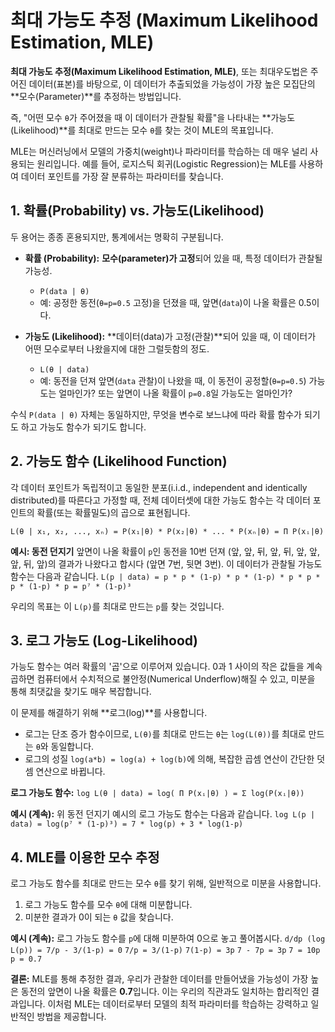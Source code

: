 # 최대 가능도 추정 (Maximum Likelihood Estimation, MLE)

**최대 가능도 추정(Maximum Likelihood Estimation, MLE)**, 또는 최대우도법은 주어진 데이터(표본)를 바탕으로, 이 데이터가 추출되었을 가능성이 가장 높은 모집단의 **모수(Parameter)**를 추정하는 방법입니다.

즉, "어떤 모수 `θ`가 주어졌을 때 이 데이터가 관찰될 확률"을 나타내는 **가능도(Likelihood)**를 최대로 만드는 모수 `θ`를 찾는 것이 MLE의 목표입니다.

MLE는 머신러닝에서 모델의 가중치(weight)나 파라미터를 학습하는 데 매우 널리 사용되는 원리입니다. 예를 들어, 로지스틱 회귀(Logistic Regression)는 MLE를 사용하여 데이터 포인트를 가장 잘 분류하는 파라미터를 찾습니다.

## 1. 확률(Probability) vs. 가능도(Likelihood)

두 용어는 종종 혼용되지만, 통계에서는 명확히 구분됩니다.

- **확률 (Probability):** **모수(parameter)가 고정**되어 있을 때, 특정 데이터가 관찰될 가능성.
  - `P(data | θ)`
  - 예: 공정한 동전(`θ=p=0.5` 고정)을 던졌을 때, 앞면(`data`)이 나올 확률은 0.5이다.

- **가능도 (Likelihood):** **데이터(data)가 고정(관찰)**되어 있을 때, 이 데이터가 어떤 모수로부터 나왔을지에 대한 그럴듯함의 정도.
  - `L(θ | data)`
  - 예: 동전을 던져 앞면(`data` 관찰)이 나왔을 때, 이 동전이 공정할(`θ=p=0.5`) 가능도는 얼마인가? 또는 앞면이 나올 확률이 `p=0.8`일 가능도는 얼마인가?

수식 `P(data | θ)` 자체는 동일하지만, 무엇을 변수로 보느냐에 따라 확률 함수가 되기도 하고 가능도 함수가 되기도 합니다.

## 2. 가능도 함수 (Likelihood Function)

각 데이터 포인트가 독립적이고 동일한 분포(i.i.d., independent and identically distributed)를 따른다고 가정할 때, 전체 데이터셋에 대한 가능도 함수는 각 데이터 포인트의 확률(또는 확률밀도)의 곱으로 표현됩니다.

`L(θ | x₁, x₂, ..., xₙ) = P(x₁|θ) * P(x₂|θ) * ... * P(xₙ|θ) = Π P(xᵢ|θ)`

**예시: 동전 던지기**
앞면이 나올 확률이 `p`인 동전을 10번 던져 (앞, 앞, 뒤, 앞, 뒤, 앞, 앞, 앞, 뒤, 앞)의 결과가 나왔다고 합시다 (앞면 7번, 뒷면 3번).
이 데이터가 관찰될 가능도 함수는 다음과 같습니다.
`L(p | data) = p * p * (1-p) * p * (1-p) * p * p * p * (1-p) * p = p⁷ * (1-p)³`

우리의 목표는 이 `L(p)`를 최대로 만드는 `p`를 찾는 것입니다.

## 3. 로그 가능도 (Log-Likelihood)

가능도 함수는 여러 확률의 '곱'으로 이루어져 있습니다. 0과 1 사이의 작은 값들을 계속 곱하면 컴퓨터에서 수치적으로 불안정(Numerical Underflow)해질 수 있고, 미분을 통해 최댓값을 찾기도 매우 복잡합니다.

이 문제를 해결하기 위해 **로그(log)**를 사용합니다.
- 로그는 단조 증가 함수이므로, `L(θ)`를 최대로 만드는 `θ`는 `log(L(θ))`를 최대로 만드는 `θ`와 동일합니다.
- 로그의 성질 `log(a*b) = log(a) + log(b)`에 의해, 복잡한 곱셈 연산이 간단한 덧셈 연산으로 바뀝니다.

**로그 가능도 함수:**
`log L(θ | data) = log( Π P(xᵢ|θ) ) = Σ log(P(xᵢ|θ))`

**예시 (계속):**
위 동전 던지기 예시의 로그 가능도 함수는 다음과 같습니다.
`log L(p | data) = log(p⁷ * (1-p)³) = 7 * log(p) + 3 * log(1-p)`

## 4. MLE를 이용한 모수 추정

로그 가능도 함수를 최대로 만드는 모수 `θ`를 찾기 위해, 일반적으로 미분을 사용합니다.
1. 로그 가능도 함수를 모수 `θ`에 대해 미분합니다.
2. 미분한 결과가 0이 되는 `θ` 값을 찾습니다.

**예시 (계속):**
로그 가능도 함수를 `p`에 대해 미분하여 0으로 놓고 풀어봅시다.
`d/dp (log L(p)) = 7/p - 3/(1-p) = 0`
`7/p = 3/(1-p)`
`7(1-p) = 3p`
`7 - 7p = 3p`
`7 = 10p`
`p = 0.7`

**결론:** MLE를 통해 추정한 결과, 우리가 관찰한 데이터를 만들어냈을 가능성이 가장 높은 동전의 앞면이 나올 확률은 **0.7**입니다. 이는 우리의 직관과도 일치하는 합리적인 결과입니다. 이처럼 MLE는 데이터로부터 모델의 최적 파라미터를 학습하는 강력하고 일반적인 방법을 제공합니다.
